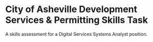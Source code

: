 # City of Asheville Development Services & Permitting Skills Task
A skills assessment for a Digital Services Systems Analyst position.

